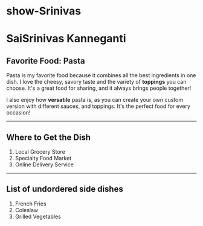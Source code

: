 # show-Srinivas
# SaiSrinivas Kanneganti

## Favorite Food: Pasta

Pasta is my favorite food because it combines all the best ingredients in one dish. I love the cheesy, savory taste and the variety of **toppings** you can choose. It's a great food for sharing, and it always brings people together!

I also enjoy how **versatile** pasta is, as you can create your own custom version with different  sauces, and toppings. It's the perfect food for every occasion!

  * * *

  ## Where to Get the Dish
   1. Local Grocery Store
   2. Specialty Food Market
   3. Online Delivery Service
_ _ _
  ## List of undordered side dishes

1. French Fries
2. Coleslaw
3. Grilled Vegetables

